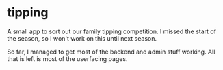 # tipping
A small app to sort out our family tipping competition.
I missed the start of the season, so I won't work on this until next season.

So far, I managed to get most of the backend and admin stuff working. All that is left is most of the userfacing pages.